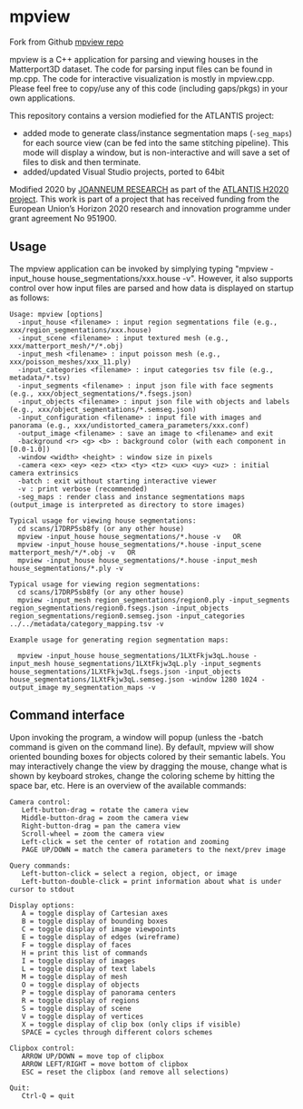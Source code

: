 # mpview

Fork from Github [mpview repo](https://github.com/niessner/Matterport/tree/master/code/gaps/apps/mpview)

mpview is a C++ application for parsing and viewing houses in the Matterport3D dataset.   The code for parsing input files can be found in mp.cpp.   The code for interactive visualization is mostly in mpview.cpp.  Please feel free to copy/use any of this code (including gaps/pkgs) in your own applications.

This repository contains a version modiefied for the ATLANTIS project:
- added mode to generate class/instance segmentation maps (`-seg_maps`) for each source view (can be fed into the same stitching pipeline). This mode will display a window, but is non-interactive and will save a set of files to disk and then terminate.
- added/updated Visual Studio projects, ported to 64bit

Modified 2020 by [JOANNEUM RESEARCH](https://www.joanneum.at) as part of the [ATLANTIS H2020 project](http://www.atlantis-ar.eu). This work is part of a project that has received funding from the European Union’s Horizon 2020 research and innovation programme under grant agreement No 951900.


## Usage

The mpview application can be invoked by simplying typing "mpview -input_house house_segmentations/xxx.house -v".   However, it also supports control over how input files are parsed and how data is displayed on startup as follows:   

    Usage: mpview [options]
      -input_house <filename> : input region segmentations file (e.g., xxx/region_segmentations/xxx.house)
      -input_scene <filename> : input textured mesh (e.g., xxx/matterport_mesh/*/*.obj)
      -input_mesh <filename> : input poisson mesh (e.g., xxx/poisson_meshes/xxx_11.ply)
      -input_categories <filename> : input categories tsv file (e.g., metadata/*.tsv)
      -input_segments <filename> : input json file with face segments (e.g., xxx/object_segmentations/*.fsegs.json)
      -input_objects <filename> : input json file with objects and labels (e.g., xxx/object_segmentations/*.semseg.json)
      -input_configuration <filename> : input file with images and panorama (e.g., xxx/undistorted_camera_parameters/xxx.conf)
      -output_image <filename> : save an image to <filename> and exit
      -background <r> <g> <b> : background color (with each component in [0.0-1.0])
      -window <width> <height> : window size in pixels
      -camera <ex> <ey> <ez> <tx> <ty> <tz> <ux> <uy> <uz> : initial camera extrinsics
      -batch : exit without starting interactive viewer
      -v : print verbose (recommended)
	  -seg_maps : render class and instance segmentations maps (output_image is interpreted as directory to store images)
    
    Typical usage for viewing house segmentations:
      cd scans/17DRP5sb8fy (or any other house)
      mpview -input_house house_segmentations/*.house -v   OR 
      mpview -input_house house_segmentations/*.house -input_scene matterport_mesh/*/*.obj -v   OR
      mpview -input_house house_segmentations/*.house -input_mesh house_segmentations/*.ply -v
    
    Typical usage for viewing region segmentations:
      cd scans/17DRP5sb8fy (or any other house)
      mpview -input_mesh region_segmentations/region0.ply -input_segments region_segmentations/region0.fsegs.json -input_objects region_segmentations/region0.semseg.json -input_categories ../../metadata/category_mapping.tsv -v

    Example usage for generating region segmentation maps:

      mpview -input_house house_segmentations/1LXtFkjw3qL.house -input_mesh house_segmentations/1LXtFkjw3qL.ply -input_segments house_segmentations/1LXtFkjw3qL.fsegs.json -input_objects house_segmentations/1LXtFkjw3qL.semseg.json -window 1280 1024 -output_image my_segmentation_maps -v


## Command interface

Upon invoking the program, a window will popup (unless the -batch command is given on the command line).   By default, mpview will show oriented bounding boxes for objects colored by their semantic labels.  You may interactively change the view by dragging the mouse, change what is shown by keyboard strokes, change the coloring scheme by hitting the space bar, etc.   Here is an overview of the available commands:

    Camera control:
       Left-button-drag = rotate the camera view 
       Middle-button-drag = zoom the camera view
       Right-button-drag = pan the camera view
       Scroll-wheel = zoom the camera view
       Left-click = set the center of rotation and zooming
       PAGE UP/DOWN = match the camera parameters to the next/prev image
    
    Query commands:
       Left-button-click = select a region, object, or image
       Left-button-double-click = print information about what is under cursor to stdout
    
    Display options:
       A = toggle display of Cartesian axes
       B = toggle display of bounding boxes
       C = toggle display of image viewpoints
       E = toggle display of edges (wireframe)
       F = toggle display of faces
       H = print this list of commands
       I = toggle display of images
       L = toggle display of text labels
       M = toggle display of mesh
       O = toggle display of objects
       P = toggle display of panorama centers
       R = toggle display of regions
       S = toggle display of scene
       V = toggle display of vertices
       X = toggle display of clip box (only clips if visible)
       SPACE = cycles through different colors schemes
    
    Clipbox control:
       ARROW UP/DOWN = move top of clipbox 
       ARROW LEFT/RIGHT = move bottom of clipbox
       ESC = reset the clipbox (and remove all selections)
    
    Quit:
       Ctrl-Q = quit 
    
